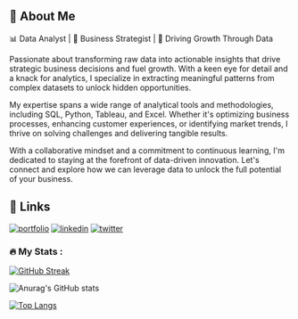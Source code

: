 ## 🚀 About Me
📊 Data Analyst | 💼 Business Strategist | 🚀 Driving Growth Through Data

Passionate about transforming raw data into actionable insights that drive strategic business decisions and fuel growth. With a keen eye for detail and a knack for analytics, I specialize in extracting meaningful patterns from complex datasets to unlock hidden opportunities.

My expertise spans a wide range of analytical tools and methodologies, including SQL, Python, Tableau, and Excel. Whether it's optimizing business processes, enhancing customer experiences, or identifying market trends, I thrive on solving challenges and delivering tangible results.

With a collaborative mindset and a commitment to continuous learning, I'm dedicated to staying at the forefront of data-driven innovation. Let's connect and explore how we can leverage data to unlock the full potential of your business.


## 🔗 Links
[![portfolio](https://img.shields.io/badge/my_portfolio-000?style=for-the-badge&logo=ko-fi&logoColor=white)](https://samueldribsa.my.canva.site/data-analyst-portfolio)
[![linkedin](https://img.shields.io/badge/linkedin-0A66C2?style=for-the-badge&logo=linkedin&logoColor=white)](https://www.linkedin.com/in/samuel-dribsa)
[![twitter](https://img.shields.io/badge/twitter-1DA1F2?style=for-the-badge&logo=twitter&logoColor=white)](https://twitter.com/samuel_Dir)



### :fire: My Stats :
[![GitHub Streak](http://github-readme-streak-stats.herokuapp.com?user=Samidirbsa&theme=dark&background=000000)](https://git.io/streak-stats)<br>

![Anurag's GitHub stats](https://github-readme-stats.vercel.app/api?username=Samidirbsa&theme=great-gatsby_icons=true)

[![Top Langs](https://github-readme-stats.vercel.app/api/top-langs/?username=Samidirbsa&layout=compact&theme=vision-friendly-dark)](https://github.com/anuraghazra/github-readme-stats )
